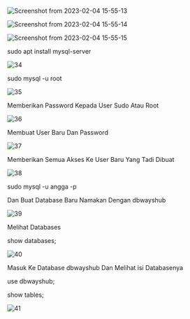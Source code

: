 ![Screenshot from 2023-02-04 15-55-13](https://user-images.githubusercontent.com/111972023/216759730-d92513dd-4ae9-4360-94ed-9fb3d5613aea.png)



![Screenshot from 2023-02-04 15-55-14](https://user-images.githubusercontent.com/111972023/216759735-3ed9dc15-b59f-4f7d-ab16-afbb42c4562f.png)



![Screenshot from 2023-02-04 15-55-15](https://user-images.githubusercontent.com/111972023/216759739-f47a6d00-c9b4-454e-9be3-dfb49e96b055.png)



sudo apt install mysql-server


![34](https://user-images.githubusercontent.com/111972023/216759780-d691f42a-1353-44cc-8608-6a6d447af2c6.png)


sudo mysql -u root


![35](https://user-images.githubusercontent.com/111972023/216759792-8ac4f9f9-591a-4fe1-840c-a990a3b92381.png)


Memberikan Password Kepada User Sudo Atau Root


![36](https://user-images.githubusercontent.com/111972023/216759825-92050af0-7704-4382-97fd-eef5a26ed2b6.png)

Membuat User Baru Dan Password




![37](https://user-images.githubusercontent.com/111972023/216759869-59314c54-1426-4bfb-a6c5-44240e555870.png)



Memberikan Semua Akses Ke User Baru Yang Tadi Dibuat



![38](https://user-images.githubusercontent.com/111972023/216759905-5f5290c2-05bf-4666-b528-c389a9791e66.png)



sudo mysql -u angga -p

Dan Buat Database Baru Namakan Dengan dbwayshub



![39](https://user-images.githubusercontent.com/111972023/216759948-b0458eb5-5055-4533-804f-eb445baa5e0a.png)


Melihat Databases

show databases;


![40](https://user-images.githubusercontent.com/111972023/216759981-05b03458-498c-4da9-9604-1df927ff275c.png)




Masuk Ke Database dbwayshub Dan Melihat isi Databasenya

use dbwayshub;

show tables;



![41](https://user-images.githubusercontent.com/111972023/216760050-08f995b3-b763-4d40-b4b4-8157ff1e108d.png)





